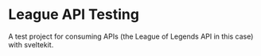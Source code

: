 # League API Testing

A test project for consuming APIs (the League of Legends API in this case) with sveltekit.
